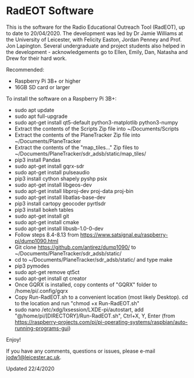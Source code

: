 # RadEOT Software

This is the software for the Radio Educational Outreach Tool (RadEOT), up to date to 20/04/2020. The development was led by Dr Jamie Williams at the University of Leicester, with Felicity Easton, Jordan Penney and Prof. Jon Lapington. Several undergraduate and project students also helped in the development - acknowledgements go to Ellen, Emily, Dan, Natasha and Drew for their hard work.

Recommended:
- Raspberry Pi 3B+ or higher
- 16GB SD card or larger

To install the software on a Raspberry Pi 3B+:
- sudo apt update
- sudo apt full-upgrade
- sudo apt-get install qt5-default python3-matplotlib python3-numpy
- Extract the contents of the Scripts Zip file into ~/Documents/Scripts
- Extract the contents of the PlaneTracker Zip file into ~/Documents/PlaneTracker
- Extract the contents of the "map_tiles..." Zip files to ~/Documents/PlaneTracker/sdr_adsb/static/map_tiles/
- pip3 install Pandas
- sudo apt-get install gqrx-sdr
- sudo apt-get install pulseaudio
- pip3 install cython shapely pyshp psix
- sudo apt-get install libgeos-dev
- sudo apt-get install libproj-dev proj-data proj-bin
- sudo apt-get install libatlas-base-dev
- pip3 install cartopy geocoder pyrtlsdr
- pip3 install bokeh tables
- sudo apt-get install git
- sudo apt-get install cmake
- sudo apt-get install libusb-1.0-0-dev
- Follow steps 8.4-8.13 from https://www.satsignal.eu/raspberry-pi/dump1090.html
- Git clone https://github.com/antirez/dump1090/ to ~/Documents/PlaneTracker/sdr_adsb/static/
- cd to ~/Documents/PlaneTracker/sdr_adsb/static/ and type make
- pip3 pymodes
- sudo apt-get remove qt5ct
- sudo apt-get install qt creator
- Once GQRX is installed, copy contents of "GQRX" folder to /home/pi/.config/gqrx
- Copy Run-RadEOT.sh to a convenient location (most likely Desktop). cd to the location and run "chmod +x Run-RadEOT.sh"
- sudo nano /etc/xdg/lxsession/LXDE-pi/autostart, add "@/home/pi/[DIRECTORY]/Run-RadEOT.sh", Ctrl+X, Y, Enter (from https://raspberry-projects.com/pi/pi-operating-systems/raspbian/auto-running-programs-gui)

Enjoy!

If you have any comments, questions or issues, please e-mail jodw1@leicester.ac.uk.

Updated 22/4/2020
